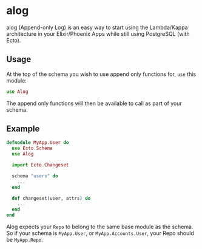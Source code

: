 # alog
alog (Append-only Log) is an easy way to start using the Lambda/Kappa architecture in your Elixir/Phoenix Apps while still using PostgreSQL (with Ecto).

## Usage

  At the top of the schema you wish to use append only functions for, `use` this module:

  ``` elixir
  use Alog
  ```

  The append only functions will then be available to call as part of your schema.

  ## Example

  ``` elixir
  defmodule MyApp.User do
    use Ecto.Schema
    use Alog

    import Ecto.Changeset

    schema "users" do
      ...
    end

    def changeset(user, attrs) do
      ...
    end
  end
  ```

  Alog expects your `Repo` to belong to the same base module as the schema.
  So if your schema is `MyApp.User`, or `MyApp.Accounts.User`, your Repo should be `MyApp.Repo`.